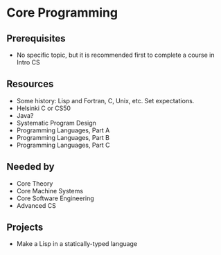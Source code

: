 # Core Programming

## Prerequisites
- No specific topic, but it is recommended first to complete a course in Intro CS

## Resources
- Some history: Lisp and Fortran, C, Unix, etc. Set expectations.
- Helsinki C or CS50
- Java?
- Systematic Program Design
- Programming Languages, Part A
- Programming Languages, Part B
- Programming Languages, Part C

## Needed by
- Core Theory
- Core Machine Systems
- Core Software Engineering
- Advanced CS

## Projects
- Make a Lisp in a statically-typed language